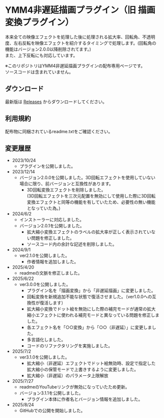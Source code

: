 # YMM4非遅延描画プラグイン（旧 描画変換プラグイン）
 
本来全ての映像エフェクトを処理した後に処理される拡大率、回転角、不透明度、左右反転を映像エフェクトを紹介するタイミングで処理します。(回転角の機能はバージョン2.0.0以降削除されてます。)  
また、上下反転にも対応しています。  

※このリポジトリはYMM4非遅延描画プラグインの配布専用ページです。  
ソースコードは含まれていません。  

## ダウンロード

最新版は [Releases](https://github.com/benikazura/DrawConversionEffect/releases/latest) からダウンロードしてください。

## 利用規約

配布物に同梱されているreadme.txtをご確認ください。

## 変更履歴

- 2023/10/24
  - プラグインを公開しました。
- 2023/12/14
  - バージョン2.0.0を公開しました。3D回転エフェクトを使用していない場合に限り、前バージョンと互換性があります。
    - 3D回転変換エフェクトを削除しました。  
      (3D回転エフェクトを三次元配置を無効にして使用した際に3D回転変換エフェクトと同等の機能を有していたため、必要性の無い機能となっていた為。)
- 2024/6/2
  - インストーラーに対応しました。
  - バージョン2.0.1を公開しました。
    - 拡大縮小変換エフェクトのラベルの拡大率が正しく表示されていない問題を修正しました。
    - ソースコード内の余計な記述を削除しました。
- 2024/9/1
  - ver2.1.0を公開しました。
    - 作者情報を追加しました。
- 2025/4/20
  - readmeの文脈を修正しました。
- 2025/6/22
  - ver3.0.0を公開しました。
    - プラグイン名を「描画変換」から「非遅延描画」に変更しました。
    - 回転変換を新規追加不能な状態で復活させました。（ver1.0.0への互換性が復活します）
    - 拡大縮小変換でドット絵を無効にした際の補完モードが通常の拡大縮小エフェクトに使われる補完モードと異なっている問題を修正しました。
    - 各エフェクト名を「○○変換」から「○○（非遅延）」に変更しました。
    - 多言語化しました。
    - コードのリファクタリングを実施しました。
- 2025/7/2
  - ver3.1.0を公開しました。
    - 拡大縮小（非遅延）エフェクトでドット絵無効時、設定で指定した拡大縮小の保管モードで上書きするように変更しました。
    - 拡大縮小（非遅延）のパラメータ上限解放
- 2025/7/27
  - readmeのYouTubeリンクが無効になっていたため更新。
  - バージョン3.1.1を公開しました。
    - プラグイン本体に作者名とバージョン情報を追加しました。
- 2025/8/24
  - GitHubでの公開を開始しました。
